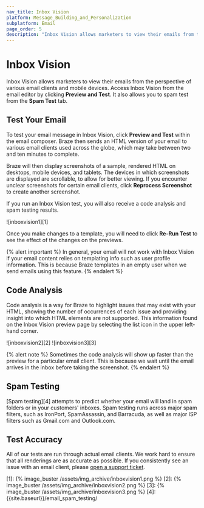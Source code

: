 ```yaml
---
nav_title: Inbox Vision
platform: Message_Building_and_Personalization
subplatform: Email
page_order: 5
description: "Inbox Vision allows marketers to view their emails from the perspective of various email clients and mobile devices. This reference article covers how to set up and use Inbox Vision."
---
```


# Inbox Vision

Inbox Vision allows marketers to view their emails from the perspective of various email clients and mobile devices. Access Inbox Vision from the email editor by clicking **Preview and Test**.  It also allows you to spam test from the **Spam Test** tab.

## Test Your Email

To test your email message in Inbox Vision, click **Preview and Test** within the email composer. Braze then sends an HTML version of your email to various email clients used across the globe, which may take between two and ten minutes to complete.

Braze will then display screenshots of a sample, rendered HTML on desktops, mobile devices, and tablets. The devices in which screenshots are displayed are scrollable, to allow for better viewing. If you encounter unclear screenshots for certain email clients, click **Reprocess Screenshot** to create another screenshot.

If you run an Inbox Vision test, you will also receive a code analysis and spam testing results.

![inboxvision1][1]

Once you make changes to a template, you will need to click **Re-Run Test** to see the effect of the changes on the previews.

{% alert important %} In general, your email will not work with Inbox Vision if your email content relies on templating info such as user profile information. This is because Braze templates in an empty user when we send emails using this feature. {% endalert %}

## Code Analysis

Code analysis is a way for Braze to highlight issues that may exist with your HTML, showing the number of occurrences of each issue and providing insight into which HTML elements are not supported. This information found on the Inbox Vision preview page by selecting the list icon in the upper left-hand corner.

![inboxvision2][2]
![inboxvision3][3]

{% alert note %} Sometimes the code analysis will show up faster than the preview for a particular email client. This is because we wait until the email arrives in the inbox before taking the screenshot. {% endalert %}

## Spam Testing

[Spam testing][4] attempts to predict whether your email will land in spam folders or in your customers' inboxes.  Spam testing runs across major spam filters, such as IronPort, SpamAssassin, and Barracuda, as well as major ISP filters such as Gmail.com and Outlook.com.

## Test Accuracy

All of our tests are run through actual email clients. We work hard to ensure that all renderings are as accurate as possible.  If you consistently see an issue with an email client, please [open a support ticket]({{site.baseurl}}/support_contact/).

[1]: {% image_buster /assets/img_archive/inboxvision1.png %}
[2]: {% image_buster /assets/img_archive/inboxvision2.png %}
[3]: {% image_buster /assets/img_archive/inboxvision3.png %}
[4]: {{site.baseurl}}/email_spam_testing/
